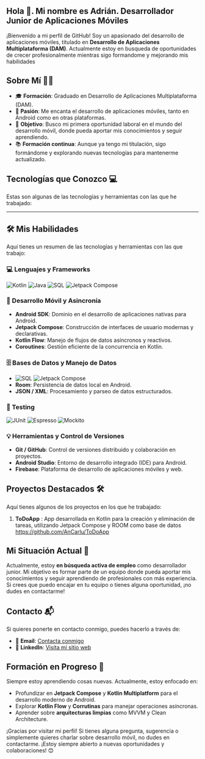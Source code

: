 ## Hola 👋. Mi nombre es Adrián. Desarrollador Junior de Aplicaciones Móviles
¡Bienvenido a mi perfil de GitHub! Soy un apasionado del desarrollo de aplicaciones móviles, titulado en **Desarrollo de Aplicaciones Multiplataforma (DAM)**. Actualmente estoy en busqueda de oportunidades de crecer profesionalmente mientras sigo formandome y mejorando mis habilidades

## Sobre Mí 🧑‍💻

- 🎓 **Formación**: Graduado en Desarrollo de Aplicaciones Multiplataforma (DAM).
- 📱 **Pasión**: Me encanta el desarrollo de aplicaciones móviles, tanto en Android como en otras plataformas.
- 🚀 **Objetivo**: Busco mi primera oportunidad laboral en el mundo del desarrollo móvil, donde pueda aportar mis conocimientos y seguir aprendiendo.
- 📚 **Formación continua**: Aunque ya tengo mi titulación, sigo formándome y explorando nuevas tecnologías para mantenerme actualizado.

## Tecnologías que Conozco 💻

Estas son algunas de las tecnologías y herramientas con las que he trabajado:

---
## 🛠️ Mis Habilidades

Aquí tienes un resumen de las tecnologías y herramientas con las que trabajo:

### 💻 Lenguajes y Frameworks

![Kotlin](https://img.shields.io/badge/Kotlin-0096C7?style=for-the-badge&logo=kotlin&logoColor=white)
![Java](https://img.shields.io/badge/Java-007396?style=for-the-badge&logo=java&logoColor=white)
![SQL](https://img.shields.io/badge/SQL-4479A1?style=for-the-badge&logo=mysql&logoColor=white)
![Jetpack Compose](https://img.shields.io/badge/Jetpack%20Compose-4285F4?style=for-the-badge&logo=jetpack-compose&logoColor=white)

### 🚀 Desarrollo Móvil y Asincronía

* **Android SDK**: Dominio en el desarrollo de aplicaciones nativas para Android.
* **Jetpack Compose**: Construcción de interfaces de usuario modernas y declarativas.
* **Kotlin Flow**: Manejo de flujos de datos asíncronos y reactivos.
* **Coroutines**: Gestión eficiente de la concurrencia en Kotlin.

### 🗄️ Bases de Datos y Manejo de Datos

* ![SQL](https://img.shields.io/badge/SQL-4479A1?style=for-the-badge&logo=mysql&logoColor=white) ![Jetpack Compose](https://img.shields.io/badge/Jetpack%20Compose-4285F4?style=for-the-badge&logo=jetpack-compose&logoColor=white)
* **Room**: Persistencia de datos local en Android.
* **JSON / XML**: Procesamiento y parseo de datos estructurados.

### 🧪 Testing

![JUnit](https://img.shields.io/badge/JUnit5-25A162?style=for-the-badge&logo=junit5&logoColor=white)
![Espresso](https://img.shields.io/badge/Espresso-3DDC84?style=for-the-badge&logo=android&logoColor=white)
![Mockito](https://img.shields.io/badge/Mockito-8BC34A?style=for-the-badge&logo=mockito&logoColor=white)

### 💡 Herramientas y Control de Versiones

* **Git / GitHub**: Control de versiones distribuido y colaboración en proyectos.
* **Android Studio**: Entorno de desarrollo integrado (IDE) para Android.
* **Firebase**: Plataforma de desarrollo de aplicaciones móviles y web.

## Proyectos Destacados 🛠️

Aquí tienes algunos de los proyectos en los que he trabajado:
1. **ToDoApp** : App desarrollada en Kotlin para la creación y eliminación de tareas, utilizando Jetpack Compose y ROOM como base de datos https://github.com/AnCarlu/ToDoApp

## Mi Situación Actual 🧐

Actualmente, estoy **en búsqueda activa de empleo** como desarrollador junior. Mi objetivo es formar parte de un equipo donde pueda aportar mis conocimientos y seguir aprendiendo de profesionales con más experiencia. Si crees que puedo encajar en tu equipo o tienes alguna oportunidad, ¡no dudes en contactarme!

## Contacto 📬

Si quieres ponerte en contacto conmigo, puedes hacerlo a través de:

- 📧 **Email**: [Contacta conmigo](mailto:adriancarrerolucha93@gmail.com)
- 💼 **LinkedIn**: [Visita mi sitio web](https://www.linkedin.com/in/adrian-carrero-lucha-a9b8b8177/)

## Formación en Progreso 📖

Siempre estoy aprendiendo cosas nuevas. Actualmente, estoy enfocado en:

- Profundizar en **Jetpack Compose** y **Kotlin Multiplatform** para el desarrollo moderno de Android.
- Explorar **Kotlin Flow** y **Corrutinas** para manejar operaciones asíncronas.
- Aprender sobre **arquitecturas limpias** como MVVM y Clean Architecture.

¡Gracias por visitar mi perfil! Si tienes alguna pregunta, sugerencia o simplemente quieres charlar sobre desarrollo móvil, no dudes en contactarme. ¡Estoy siempre abierto a nuevas oportunidades y colaboraciones! 😊
